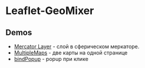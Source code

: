 Leaflet-GeoMixer
================

Demos
------
  * [Mercator Layer](//scanex.github.io/Leaflet-GeoMixer1.2/examples/satelliteLayer.html) - слой в сферическом меркаторе.
  * [MultipleMaps](//scanex.github.io/Leaflet-GeoMixer1.2/examples/MultipleMaps.html) - две карты на одной странице
  * [bindPopup](//scanex.github.io/Leaflet-GeoMixer1.2/examples/bindPopup.html) - popup при клике
